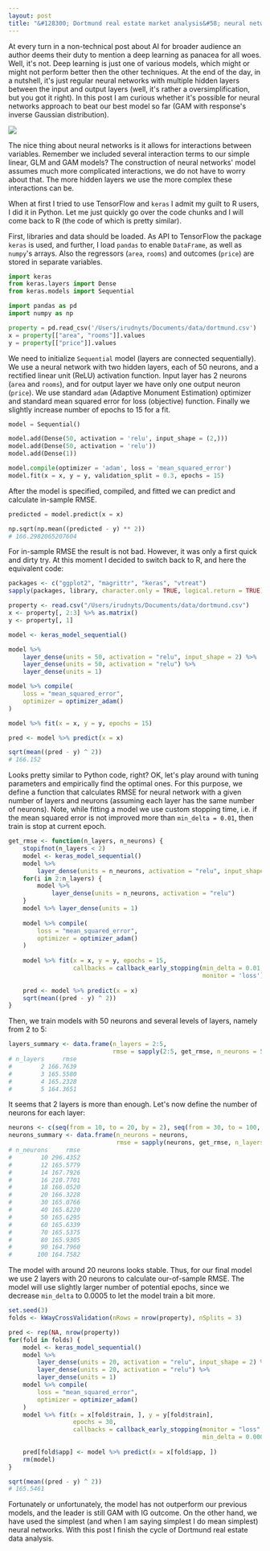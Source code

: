 ```yaml
---
layout: post
title: "&#128300; Dortmund real estate market analysis&#58; neural networks"
---
```


At every turn in a non-technical post about AI for broader audience an author deems their duty to mention a deep learning as panacea for all woes. Well, it's not. Deep learning is just one of various models, which might or might not perform better then the other techniques. At the end of the day, in a nutshell, it's just regular neural networks with multiple hidden layers between the input and output layers (well, it's rather a oversimplification, but you got it right). In this post I am curious whether it's possible for neural networks approach to beat our best model so far (GAM with response's inverse Gaussian distribution).

![](https://irudnyts.github.io/images/posts/2017-10-21-dortmund-real-estate-market-analysis-neural-networks/neuron.png)

The nice thing about neural networks is it allows for interactions between variables. Remember we included several interaction terms to our simple linear, GLM and GAM models? The construction of neural networks' model assumes much more complicated interactions, we do not have to worry about that. The more hidden layers we use the more complex these interactions can be.

When at first I tried to use TensorFlow and `keras` I admit my guilt to R users, I did it in Python. Let me just quickly go over the code chunks and I will come back to R (the code of which is pretty similar).

First, libraries and data should be loaded. As API to TensorFlow the package `keras` is used, and further, I load `pandas` to enable `DataFrame`, as well as `numpy`'s arrays. Also the regressors (`area`, `rooms`) and outcomes (`price`) are stored in separate variables. 

```python
import keras
from keras.layers import Dense
from keras.models import Sequential

import pandas as pd
import numpy as np

property = pd.read_csv('/Users/irudnyts/Documents/data/dortmund.csv')
x = property[["area", "rooms"]].values
y = property[["price"]].values
```

We need to initialize `Sequential` model (layers are connected sequentially). We use a neural network with two hidden layers, each of 50 neurons, and a rectified linear unit (ReLU) activation function. Input layer has 2 neurons (`area` and `rooms`), and for output layer we have only one output neuron (`price`). We use standard `adam` (Adaptive Monument Estimation) optimizer and standard mean squared error for loss (objective) function. Finally we slightly increase number of epochs to 15 for a fit. 

```python
model = Sequential()

model.add(Dense(50, activation = 'relu', input_shape = (2,)))
model.add(Dense(50, activation = 'relu'))
model.add(Dense(1))

model.compile(optimizer = 'adam', loss = 'mean_squared_error')
model.fit(x = x, y = y, validation_split = 0.3, epochs = 15)
```
After the model is specified, compiled, and fitted we can predict and calculate in-sample RMSE. 

```python
predicted = model.predict(x = x)

np.sqrt(np.mean((predicted - y) ** 2))
# 166.2982065207604
```

For in-sample RMSE the result is not bad. However, it was only a first quick and dirty try. At this moment I decided to switch back to R, and here the equivalent code: 

```r
packages <- c("ggplot2", "magrittr", "keras", "vtreat")
sapply(packages, library, character.only = TRUE, logical.return = TRUE)

property <- read.csv("/Users/irudnyts/Documents/data/dortmund.csv")
x <- property[, 2:3] %>% as.matrix()
y <- property[, 1]

model <- keras_model_sequential()

model %>% 
    layer_dense(units = 50, activation = "relu", input_shape = 2) %>% 
    layer_dense(units = 50, activation = "relu") %>%
    layer_dense(units = 1)

model %>% compile(
    loss = "mean_squared_error",
    optimizer = optimizer_adam()
)

model %>% fit(x = x, y = y, epochs = 15)

pred <- model %>% predict(x = x)

sqrt(mean((pred - y) ^ 2))
# 166.152
```

Looks pretty similar to Python code, right? OK, let's play around with tuning parameters and empirically find the optimal ones. For this purpose, we define a function that calculates RMSE for neural network with a given number of layers and neurons (assuming each layer has the same number of neurons). Note, while fitting a model we use custom stopping time, i.e. if the mean squared error is not improved more than `min_delta = 0.01`, then train is stop at current epoch.

```r
get_rmse <- function(n_layers, n_neurons) {
    stopifnot(n_layers < 2)
    model <- keras_model_sequential()
    model %>%
        layer_dense(units = n_neurons, activation = "relu", input_shape = 2)
    for(i in 2:n_layers) {
        model %>%
            layer_dense(units = n_neurons, activation = "relu")
    }
    model %>% layer_dense(units = 1)
    
    model %>% compile(
        loss = "mean_squared_error",
        optimizer = optimizer_adam()
    )
    
    model %>% fit(x = x, y = y, epochs = 15,
                  callbacks = callback_early_stopping(min_delta = 0.01,
                                                      monitor = 'loss'))
    
    pred <- model %>% predict(x = x)
    sqrt(mean((pred - y) ^ 2))
}
```

Then, we train models with 50 neurons and several levels of layers, namely from 2 to 5:

```r
layers_summary <- data.frame(n_layers = 2:5,
                             rmse = sapply(2:5, get_rmse, n_neurons = 50))
# n_layers     rmse
#        2 166.7639
#        3 165.5580
#        4 165.2328
#        5 164.3651
```
It seems that 2 layers is more than enough. Let's now define the number of neurons for each layer:

```r
neurons <- c(seq(from = 10, to = 20, by = 2), seq(from = 30, to = 100, by = 10))
neurons_summary <- data.frame(n_neurons = neurons,
                              rmse = sapply(neurons, get_rmse, n_layers = 2))
# n_neurons     rmse
#        10 296.4352
#        12 165.5779
#        14 167.7926
#        16 210.7701
#        18 166.0520
#        20 166.3228
#        30 165.0766
#        40 165.8220
#        50 165.6295
#        60 165.6339
#        70 165.5375
#        80 165.9305
#        90 164.7960
#       100 164.7582
```

The model with around 20 neurons looks stable. Thus, for our final model we use 2 layers with 20 neurons to calculate our-of-sample RMSE. The model will use slightly larger number of potential epochs, since we decrease `min_delta` to 0.0005 to let the model train a bit more.

```r
set.seed(3)
folds <- kWayCrossValidation(nRows = nrow(property), nSplits = 3)

pred <- rep(NA, nrow(property))
for(fold in folds) {
    model <- keras_model_sequential()
    model %>%
        layer_dense(units = 20, activation = "relu", input_shape = 2) %>% 
        layer_dense(units = 20, activation = "relu") %>%
        layer_dense(units = 1)
    model %>% compile(
        loss = "mean_squared_error",
        optimizer = optimizer_adam()
    )
    model %>% fit(x = x[fold$train, ], y = y[fold$train],
                  epochs = 30,
                  callbacks = callback_early_stopping(monitor = "loss",
                                                      min_delta = 0.0005))
    
    pred[fold$app] <- model %>% predict(x = x[fold$app, ])
    rm(model)
}

sqrt(mean((pred - y) ^ 2))
# 165.5461
```

Fortunately or unfortunately, the model has not outperform our previous models, and the leader is still GAM with IG outcome. On the other hand, we have used the simplest (and when I am saying simplest I do mean simplest) neural networks. With this post I finish the cycle of Dortmund real estate data analysis. 
